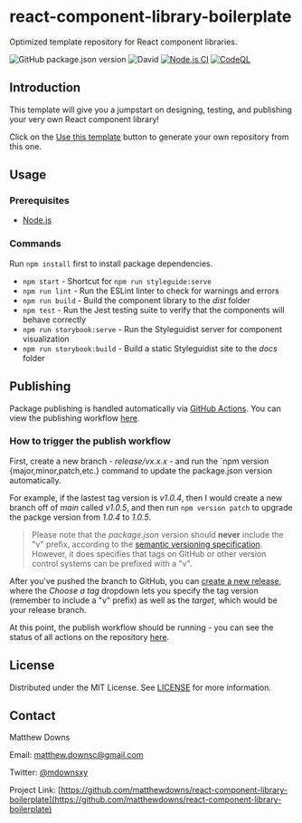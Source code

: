 # react-component-library-boilerplate

Optimized template repository for React component libraries.

![GitHub package.json version](https://img.shields.io/github/package-json/v/matthewdowns/react-component-library-boilerplate)
![David](https://img.shields.io/david/matthewdowns/react-component-library-boilerplate)
[![Node.js CI](https://github.com/matthewdowns/react-component-library-boilerplate/actions/workflows/node.js.yml/badge.svg)](https://github.com/matthewdowns/react-component-library-boilerplate/actions/workflows/node.js.yml)
[![CodeQL](https://github.com/matthewdowns/react-component-library-boilerplate/actions/workflows/codeql-analysis.yml/badge.svg)](https://github.com/matthewdowns/react-component-library-boilerplate/actions/workflows/codeql-analysis.yml)




## Introduction

This template will give you a jumpstart on designing, testing, and publishing your very own React component library!

Click on the [Use this template](https://github.com/matthewdowns/react-component-library-boilerplate/generate) button to generate your own repository from this one.




## Usage

### Prerequisites

* [Node.js](https://nodejs.org)

### Commands

Run `npm install` first to install package dependencies.

* `npm start` - Shortcut for `npm run styleguide:serve`
* `npm run lint` - Run the ESLint linter to check for warnings and errors
* `npm run build` - Build the component library to the _dist_ folder
* `npm test` - Run the Jest testing suite to verify that the components will behave correctly
* `npm run storybook:serve` - Run the Styleguidist server for component visualization
* `npm run storybook:build` - Build a static Styleguidist site to the _docs_ folder




## Publishing

Package publishing is handled automatically via [GitHub Actions](https://github.com/features/actions). You can view the publishing workflow [here](https://github.com/matthewdowns/react-component-library-boilerplate/.github/workflows/publish.yml).

### How to trigger the publish workflow

First, create a new branch - _release/vx.x.x_ - and run the `npm version {major,minor,patch,etc.} command to update the package.json version automatically.

For example, if the lastest tag version is _v1.0.4_, then I would create a new branch off of _main_ called _v1.0.5_, and then run `npm version patch` to upgrade the packge version from _1.0.4_ to _1.0.5_. 

> Please note that the _package.json_ version should **never** include the "v" prefix, according to the [semantic versioning specification](https://semver.org/spec/v2.0.0#is-v123-a-semantic-version). However, it does specifies that tags on GitHub or other version control systems can be prefixed with a "v".

After you've pushed the branch to GitHub, you can [create a new release](https://github.com/matthewdowns/react-component-library-boilerplate/releases/new), where the _Choose a tag_ dropdown lets you specify the tag version (remember to include a "v" prefix) as well as the _target_, which would be your release branch.

At this point, the publish workflow should be running - you can see the status of all actions on the repository [here](https://github.com/matthewdowns/react-component-library-boilerplate/actions).




## License

Distributed under the MIT License. See [LICENSE](https://github.com/matthewdowns/react-component-library-boilerplate/tree/main/LICENSE) for more information.




## Contact

Matthew Downs

Email: [matthew.downsc@gmail.com](mailto:matthew.downsc@gmail.com)

Twitter: [@mdownsxy](https://twitter.com/mdownsxy) 

Project Link: [https://github.com/matthewdowns/react-component-library-boilerplate](https://github.com/matthewdowns/react-component-library-boilerplate)
